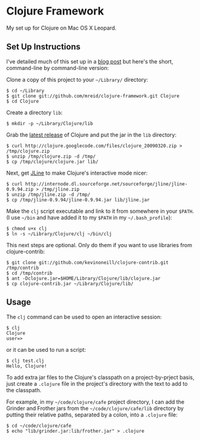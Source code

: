 Clojure Framework
=================

My set up for Clojure on Mac OS X Leopard.

Set Up Instructions
-------------------
I've detailed much of this set up in a [blog post][] but here's the short, command-line by command-line version:

Clone a copy of this project to your `~/Library/` directory:

	$ cd ~/Library
	$ git clone git://github.com/mreid/clojure-framework.git Clojure
	$ cd Clojure

Create a directory `lib`:

	$ mkdir -p ~/Library/Clojure/lib

Grab the [latest release][cljzip] of Clojure and put the jar in the `lib` directory:

	$ curl http://clojure.googlecode.com/files/clojure_20090320.zip > /tmp/clojure.zip
	$ unzip /tmp/clojure.zip -d /tmp/
	$ cp /tmp/clojure/clojure.jar lib/
	

Next, get [JLine][] to make Clojure's interactive mode nicer:

	$ curl http://internode.dl.sourceforge.net/sourceforge/jline/jline-0.9.94.zip > /tmp/jline.zip
	$ unzip /tmp/jline.zip -d /tmp/
	$ cp /tmp/jline-0.9.94/jline-0.9.94.jar lib/jline.jar
	
Make the `clj` script executable and link to it from somewhere in your `$PATH`. (I use `~/bin` and have added it to my `$PATH` in my `~/.bash_profile`):

	$ chmod u+x clj
	$ ln -s ~/Library/Clojure/clj ~/bin/clj

This next steps are optional. Only do them if you want to use libraries from clojure-contrib:

	$ git clone git://github.com/kevinoneill/clojure-contrib.git /tmp/contrib
	$ cd /tmp/contrib
	$ ant -Dclojure.jar=$HOME/Library/Clojure/lib/clojure.jar
	$ cp clojure-contrib.jar ~/Library/Clojure/lib/

[blog post]: http://mark.reid.name/sap/setting-up.clojure.html
[cljzip]: http://clojure.googlecode.com/files/clojure_20090320.zip
[jline]: http://jline.sourceforge.net/

Usage
-----

The `clj` command can be used to open an interactive session:

	$ clj
	Clojure
	user=> 

or it can be used to run a script:

	$ clj test.clj 
	Hello, Clojure!

To add extra jar files to the Clojure's classpath on a project-by-prject basis, just create a `.clojure` file in the project's directory with the text to add to the classpath. 

For example, in my `~/code/clojure/cafe` project directory, I can add the Grinder and Frother jars from the `~/code/clojure/cafe/lib` directory by putting their relative paths, separated by a colon, into a `.clojure` file:

	$ cd ~/code/clojure/cafe
	$ echo "lib/grinder.jar:lib/frother.jar" > .clojure
